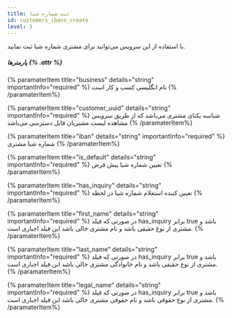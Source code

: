 ```yaml
---
title: ثبت شماره شبا 
id: customers_ibans_create
level: 3
---
```


با استفاده از این سرویس می‌توانید برای مشتری شماره شبا ثبت نمایید.

##### پارمترها {% .attr %}

{% paramaterItem title="business" details="string" importantInfo="required" %}
نام انگلیسی کسب و کار است
{% /paramaterItem%}

{% paramaterItem title="customer_uuid" details="string" importantInfo="required" %}
شناسه یکتای مشتری می‌باشد که از طریق سرویس مشاهده لیست مشتریان قابل دسترسی می‌باشد
{% /paramaterItem%}

{% paramaterItem title="iban" details="string" importantInfo="required" %}
شماره شبا مشتری
{% /paramaterItem%}

{% paramaterItem title="is_default" details="string" importantInfo="required" %}
تعیین شماره شبا پیش فرض
{% /paramaterItem%}

{% paramaterItem title="has_inquiry" details="string" importantInfo="required" %}
تعیین کننده استعلام شماره شبا در لحظه
{% /paramaterItem%}

{% paramaterItem title="first_name" details="string" importantInfo="required" %}
در صورتی که فیلد has_inquiry برابر true باشد و مشتری از نوع حقیقی باشد و نام مشتری خالی باشد این فیلد اجباری است.
{% /paramaterItem%}

{% paramaterItem title="last_name" details="string" importantInfo="required" %}
در صورتی که فیلد has_inquiry برابر true باشد و مشتری از نوع حقیقی باشد و نام خانوادگی مشتری خالی باشد این فیلد اجباری است.
{% /paramaterItem%}

{% paramaterItem title="legal_name" details="string" importantInfo="required" %}
در صورتی که فیلد has_inquiry برابر true باشد و مشتری از نوع حقوقی باشد و نام حقوقی مشتری خالی باشد این فیلد اجباری است.
{% /paramaterItem%}
